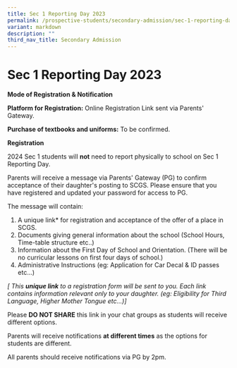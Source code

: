 ```yaml
---
title: Sec 1 Reporting Day 2023
permalink: /prospective-students/secondary-admission/sec-1-reporting-day-2023/
variant: markdown
description: ""
third_nav_title: Secondary Admission
---
```

# **Sec 1 Reporting Day 2023**

**Mode of Registration & Notification**

**Platform for Registration:** Online Registration Link sent via Parents' Gateway.

**Purchase of textbooks and uniforms:** To be confirmed.

**Registration**

2024 Sec 1 students will **not** need to report physically to school on Sec 1 Reporting Day. 

Parents will receive a message via Parents' Gateway (PG) to confirm acceptance of their daughter's posting to SCGS. Please ensure that you have registered and updated your password for access to PG.

The message will contain:

1. A unique link* for registration and acceptance of the offer of a place in SCGS.
2. Documents giving general information about the school (School Hours, Time-table structure etc..)
3. Information about the First Day of School and Orientation. (There will be no curricular lessons on first four days of school.)
4. Administrative Instructions (eg: Application for Car Decal & ID passes etc...)

*[  This **unique link** to a registration form will be sent to you. Each link contains information relevant only to your daughter. (eg: Eligibility for Third Language, Higher Mother Tongue etc...)]*

Please **DO NOT SHARE** this link in your chat groups as students will receive different options. 

Parents will receive notifications **at different times** as the options for students are different.

All parents should receive notifications via PG by 2pm.
